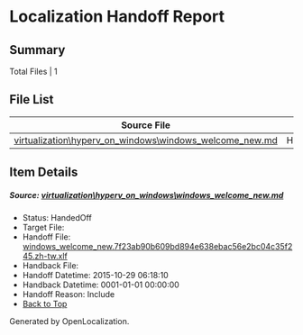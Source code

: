 # <a name='report-top'></a> Localization Handoff Report

## Summary
 Total Files | 1

## File List
 Source File | Status | Details 
 ----------- | ------ | ------- 
 [virtualization\hyperv_on_windows\windows_welcome_new.md](https://github.com/OpenLocalizationOrg/hyperVTest/blob/bb5027900559ee83ba1def8dc8958a780652b408/virtualization/hyperv_on_windows/windows_welcome_new.md) | HandedOff | [Details](#28fd552e26f13ccb54a204885652497f228b49f0198)

## Item Details
##### <a name='28fd552e26f13ccb54a204885652497f228b49f0198'></a> Source: [virtualization\hyperv_on_windows\windows_welcome_new.md](https://github.com/OpenLocalizationOrg/hyperVTest/blob/bb5027900559ee83ba1def8dc8958a780652b408/virtualization/hyperv_on_windows/windows_welcome_new.md)
* Status: HandedOff
* Target File: 
* Handoff File: [windows_welcome_new.7f23ab90b609bd894e638ebac56e2bc04c35f245.zh-tw.xlf](https://github.com/OpenLocalizationOrg/olhandoff/blob/e7d4444ee1dfe22d706c5dbc3787b9af1a29d573/ol-handoff/OpenLocalizationOrg/hyperVTest.zh-tw/master/windows_welcome_new.7f23ab90b609bd894e638ebac56e2bc04c35f245.zh-tw.xlf)
* Handback File: 
* Handoff Datetime: 2015-10-29 06:18:10
* Handback Datetime: 0001-01-01 00:00:00
* Handoff Reason: Include
* [Back to Top](#report-top)


Generated by OpenLocalization.
